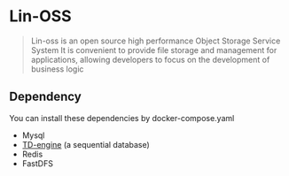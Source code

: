 # Lin-OSS
>Lin-oss is an open source high performance Object Storage Service System
>It is convenient to provide file storage and management for applications, allowing developers to focus on the development of business logic


## Dependency
You can install these dependencies by docker-compose.yaml 
- Mysql
- [TD-engine](https://github.com/taosdata/TDengine) (a sequential database)
- Redis
- FastDFS

